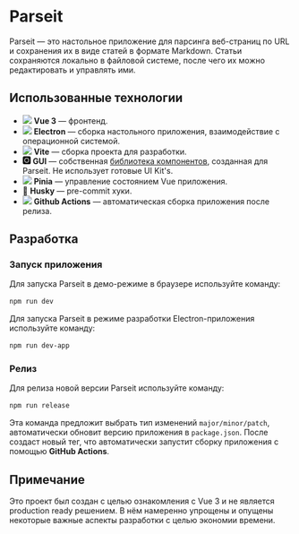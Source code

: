 # Parseit

Parseit — это настольное приложение для парсинга веб-страниц по URL и сохранения их в виде статей в формате Markdown. Статьи сохраняются локально в файловой системе, после чего их можно редактировать и управлять ими.

## Использованные технологии

- <img src="https://vuejs.org/images/logo.png" width="14"> **Vue 3** — фронтенд.
- <img src="https://www.electronjs.org/assets/img/logo.svg" width="14"/> **Electron** — сборка настольного приложения, взаимодействие с операционной системой.
- <img src="https://vitejs.dev/logo.svg" width="14"/> **Vite** — сборка проекта для разработки.
- <img src="https://github.com/kirillgalushko/gui/raw/main/src/stories/assets/gui.svg" width="14"/> **GUI** — собственная [библиотека компонентов](https://github.com/kirillgalushko/gui), созданная для Parseit. Не использует готовые UI Kit's.
- <img src="https://pinia.vuejs.org/logo.svg" width="14"/> **Pinia** — управление состоянием Vue приложения.
- 🐶 **Husky** — pre-commit хуки.
- <img src="https://github.githubassets.com/favicons/favicon-dark.png" width="14"/> **Github Actions** — автоматическая сборка приложения после релиза.

## Разработка

### Запуск приложения

Для запуска Parseit в демо-режиме в браузере используйте команду:

```bash
npm run dev
```

Для запуска Parseit в режиме разработки Electron-приложения используйте команду:

```bash
npm run dev-app
```

### Релиз

Для релиза новой версии Parseit используйте команду:

```bash
npm run release
```

Эта команда предложит выбрать тип изменений `major/minor/patch`, автоматически обновит версию приложения в `package.json`. После создаст новый тег, что автоматически запустит сборку приложения с помощью **GitHub Actions**.

## Примечание

Это проект был создан с целью ознакомления с Vue 3 и не является production ready решением.
В нём намеренно упрощены и опущены некоторые важные аспекты разработки с целью экономии времени.

